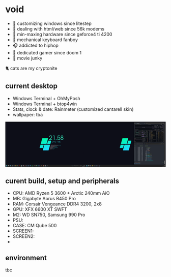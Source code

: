 # void
- :art: customizing windows since litestep 
- :monkey: dealing with html/web since 56k modems
- :hammer: min-maxing hardware since geforce4 ti 4200
- :honey_pot: mechanical keyboard fanboy
- :headphones: addicted to hiphop
- 💾 dedicated gamer since doom 1
- :vhs: movie junky

:cat2: cats are my cryptonite

## current desktop
- Windows Terminal + OhMyPosh
- Windows Terminal + btop4win
- Stats, clock & date: Rainmeter (customized cantarell skin)
- wallpaper: tba
  
![dekstop:lates](desktop-040524.png "desktop-040524")

## curent build, setup and peripherals
- CPU: AMD Ryzen 5 3600 + Arctic 240mm AiO
- MB: Gigabyte Aorus B450 Pro
- RAM: Corsair Vengeance DDR4 3200, 2x8
- GPU: XFX 6600 XT SWFT
- M2: WD SN750, Samsung 990 Pro
- PSU: 
- CASE: CM Qube 500
- SCREEN1: 
- SCREEN2:
- 

## environment
tbc
